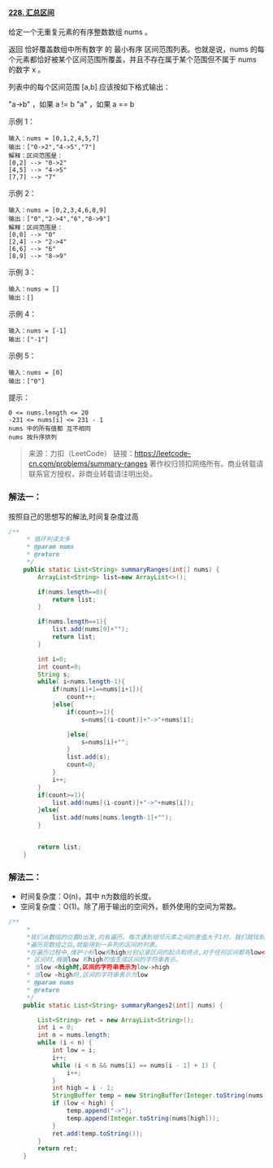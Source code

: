 #### [228. 汇总区间](https://leetcode-cn.com/problems/summary-ranges/)

给定一个无重复元素的有序整数数组 nums 。

返回 恰好覆盖数组中所有数字 的 最小有序 区间范围列表。也就是说，nums 的每个元素都恰好被某个区间范围所覆盖，并且不存在属于某个范围但不属于 nums 的数字 x 。

列表中的每个区间范围 [a,b] 应该按如下格式输出：

"a->b" ，如果 a != b
"a" ，如果 a == b


示例 1：

```
输入：nums = [0,1,2,4,5,7]
输出：["0->2","4->5","7"]
解释：区间范围是：
[0,2] --> "0->2"
[4,5] --> "4->5"
[7,7] --> "7"
```


示例 2：

```
输入：nums = [0,2,3,4,6,8,9]
输出：["0","2->4","6","8->9"]
解释：区间范围是：
[0,0] --> "0"
[2,4] --> "2->4"
[6,6] --> "6"
[8,9] --> "8->9"
```


示例 3：

```
输入：nums = []
输出：[]
```


示例 4：

```
输入：nums = [-1]
输出：["-1"]
```


示例 5：

```
输入：nums = [0]
输出：["0"]
```


提示：

```
0 <= nums.length <= 20
-231 <= nums[i] <= 231 - 1
nums 中的所有值都 互不相同
nums 按升序排列
```

> 来源：力扣（LeetCode）
> 链接：https://leetcode-cn.com/problems/summary-ranges
> 著作权归领扣网络所有。商业转载请联系官方授权，非商业转载请注明出处。



### 解法一：

按照自己的思想写的解法,时间复杂度过高

```java
/**
     * 循环判读太多
     * @param nums
     * @return
     */
    public static List<String> summaryRanges(int[] nums) {
        ArrayList<String> list=new ArrayList<>();

        if(nums.length==0){
            return list;
        }

        if(nums.length==1){
            list.add(nums[0]+"");
            return list;
        }

        int i=0;
        int count=0;
        String s;
        while( i<nums.length-1){
            if(nums[i]+1==nums[i+1]){
                count++;
            }else{
                if(count>=1){
                    s=nums[(i-count)]+"->"+nums[i];

                }else{
                    s=nums[i]+"";
                }
                list.add(s);
                count=0;
            }
            i++;
        }
        if(count>=1){
            list.add(nums[(i-count)]+"->"+nums[i]);
        }else{
            list.add(nums[nums.length-1]+"");
        }


        return list;
    }
```

### 解法二：

- 时间复杂度：O(n)，其中 n为数组的长度。
- 空间复杂度：O(1)。除了用于输出的空间外，额外使用的空间为常数。

```java
/**
     *
     *我们从数组的位置0出发,向有遍历。每次遇到相邻元素之间的差值大于1时，我们就找到了一个区间。
     *遍历完数组之后,就能得到一系列的区间的列表。
     *在遍历过程中,维护小标low和high分别记录区间的起点和终点,对于任何区间都有low<=high.当得到一个
     * 区间时,根据low 和high的值生成区间的字符串表示。
     * 当low <high时,区间的字符串表示为low->high
     * 当low =high时,区间的字符串表示为low
     * @param nums
     * @return
     */
    public static List<String> summaryRanges2(int[] nums) {

        List<String> ret = new ArrayList<String>();
        int i = 0;
        int n = nums.length;
        while (i < n) {
            int low = i;
            i++;
            while (i < n && nums[i] == nums[i - 1] + 1) {
                i++;
            }
            int high = i - 1;
            StringBuffer temp = new StringBuffer(Integer.toString(nums[low]));
            if (low < high) {
                temp.append("->");
                temp.append(Integer.toString(nums[high]));
            }
            ret.add(temp.toString());
        }
        return ret;
    }
```

